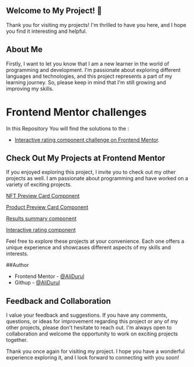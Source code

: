 ## Welcome to My Project! 👋

Thank you for visiting my projects! I'm thrilled to have you here, and I hope you find it interesting and helpful.

## About Me
Firstly, I want to let you know that I am a new learner in the world of programming and development. I'm passionate about exploring different languages and technologies, and this project represents a part of my learning journey. So, please keep in mind that I'm still growing and improving my skills.

# Frontend Mentor challenges 
In this Repository You will find the solutions to the :
- [Interactive rating component challenge on Frontend Mentor](https://www.frontendmentor.io/challenges/interactive-rating-component-koxpeBUmI). 


## Check Out My Projects at Frontend Mentor
If you enjoyed exploring this project, I invite you to check out my other projects as well. I am passionate about programming and have worked on a variety of exciting projects.

[NFT Preview Card Component](https://alidurul.github.io/Frontend-Mentor-Projects/NFT-Preview-Card-Component/)

[Product Preview Card Component](https://alidurul.github.io/Frontend-Mentor-Projects/Product-Preview-Card-Component/)

[Results summary component](https://alidurul.github.io/Frontend-Mentor-Projects/Results-summary-component/)

[Interactive rating component](https://alidurul.github.io/Frontend-Mentor-Projects/Interactive%20rating%20component/)

Feel free to explore these projects at your convenience. Each one offers a unique experience and showcases different aspects of my skills and interests.

##Author
- Frontend Mentor - [@AliDurul](https://www.frontendmentor.io/profile/DURUL-26)
- Githup - [@AliDurul](https://github.com/AliDurul)

## Feedback and Collaboration
I value your feedback and suggestions. If you have any comments, questions, or ideas for improvement regarding this project or any of my other projects, please don't hesitate to reach out. I'm always open to collaboration and welcome the opportunity to work on exciting projects together.

Thank you once again for visiting my project. I hope you have a wonderful experience exploring it, and I look forward to connecting with you soon!



